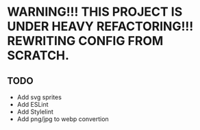 # WARNING!!! THIS PROJECT IS UNDER HEAVY REFACTORING!!! REWRITING CONFIG FROM SCRATCH.

## TODO

* Add svg sprites
* Add ESLint
* Add Stylelint
* Add png/jpg to webp convertion

<!-- # Gulp Project Boilerplate -->
